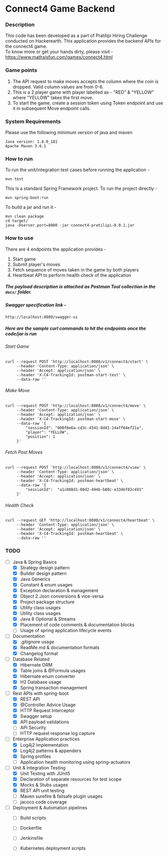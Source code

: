 # Connect4 Game Backend

### Description
This code has been developed as a part of Pratilipi Hiring Challenge conducted on Hackerearth.
This application provides the backend APIs for the connect4 game. <br>
To know more or get your hands dirty, please visit - https://www.mathsisfun.com/games/connect4.html <br>

### Game points
1. The API request to make moves accepts the column where the coin is dropped. Valid column values are from 0-6.
2. This is a 2 player game with player labelled as - "RED" & "YELLOW" where "YELLOW" takes the first move.
3. To start the game, create a session token using Token endpoint and use it in subsequent Move endpoint calls.

### System Requirements
Please use the following minimum version of java and maven
~~~
Java version: 1.8.0_181
Apache Maven 3.6.1
~~~

### How to run
To run the unit/integration test cases before running the application - 
~~~
mvn test
~~~
This is a standard Spring Framework project. To run the project directly - 
~~~
mvn spring-boot:run
~~~
To build a jar and run it -
~~~
mvn clean package
cd target/
java -Dserver.port=8080 -jar connect4-pratilipi-0.0.1.jar
~~~

### How to use
There are 4 endpoints the application provides - 
1. Start game
2. Submit player's moves
3. Fetch sequence of moves taken in the game by both players
4. Heartbeat API to perform health check of the application

##### The payload description is attached as Postman Tool collection in the `docs/` folder.

##### Swagger specification link - 
```
http://localhost:8080/swagger-ui
```
##### Here are the sample curl commands to hit the endpoints once the code/jar is run

###### Start Game
```
curl --request POST 'http://localhost:8080/v1/connect4/start' \
     --header 'Content-Type: application/json' \
     --header 'Accept: application/json' \
     --header 'X-C4-TrackingId: postman-start-test' \
     --data-raw ''
``` 
###### Make Move
```
curl --request POST 'http://localhost:8080/v1/connect4/move' \
     --header 'Content-Type: application/json' \
     --header 'Accept: application/json' \
     --header 'X-C4-TrackingId: postman-start-move' \
     --data-raw '{
         "sessionId": "000f6e6a-cd3c-4341-8dd1-14aff64ef21a",
         "player": "YELLOW",
         "position": 1
     }'
```

###### Fetch Past Moves
```
curl --request POST 'http://localhost:8080/v1/connect4/view' \
     --header 'Content-Type: application/json' \
     --header 'Accept: application/json' \
     --header 'X-C4-TrackingId: postman-heartbeat' \
     --data-raw '{
         "sessionId":  "a1c088d1-08d2-494b-b80c-e334bf82c491"
     }'
```

###### Health Check
```
curl --request GET 'http://localhost:8080/v1/connect4/heartbeat' \
     --header 'Content-Type: application/json' \
     --header 'Accept: application/json' \
     --header 'X-C4-TrackingId: postman-heartbeat' \
     --data-raw ''
```

### TODO
- [ ] Java & Spring Basics
    - [x] Strategy design pattern
    - [x] Builder design pattern
    - [x] Java Generics
    - [x] Constant & enum usages
    - [x] Exception declaration & management
    - [x] Object 2 Json conversions & vice-versa
    - [x] Project package structure 
    - [x] Utility class usages
    - [x] Utility class usages
    - [x] Java 8 Optional & Streams
    - [x] Placement of code comments & documentation blocks
    - [ ] Usage of spring application lifecycle events 
- [ ] Documentation 
    - [x] .gitignore usage
    - [x] ReadMe.md & documentation formats
    - [x] Changelog format
- [ ] Database Related
    - [x] Hibernate ORM
    - [x] Table joins & @Formula usages
    - [x] Hibernate enum converter
    - [x] H2 Database usage
    - [x] Spring transaction management
- [ ] Rest APIs with spring-boot
    - [x] REST API 
    - [x] @Controller Advice Usage
    - [x] HTTP Request Interceptor
    - [x] Swagger setup 
    - [x] API payload validations
    - [ ] API Security
    - [ ] HTTP request response log capture
- [ ] Enterprise Application practices
    - [x] Log4j2 Implementation
    - [x] Log4j2 patterns & appenders
    - [x] Spring profiles
    - [ ] Application health monitoring using spring-actuators
- [ ] Unit & Integration Testing
    - [x] Unit Testing with JUnit5
    - [x] Declaration of separate resources for test scope
    - [x] Mocks & Stubs usages
    - [x] REST API unit testing
    - [ ] Maven surefire & failsafe plugin usages
    - [ ] jacoco code coverage
- [ ] Deployment & Automation pipelines
    - [ ] Build scripts
    - [ ] Dockerfile
    - [ ] Jenkinsfile
    - [ ] Kubernetes deployment scripts
    
